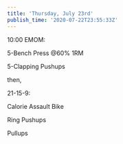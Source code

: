 ```yaml
---
title: 'Thursday, July 23rd'
publish_time: '2020-07-22T23:55:33Z'
---
```


10:00 EMOM:

5-Bench Press \@60% 1RM

5-Clapping Pushups

then,

21-15-9:

Calorie Assault Bike

Ring Pushups

Pullups
